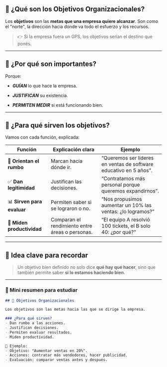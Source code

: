 ## 🎯 ¿Qué son los Objetivos Organizacionales?

Los **objetivos** son las **metas que una empresa quiere alcanzar**. Son como el "norte", la dirección hacia donde va todo el esfuerzo y los recursos.

> 👉 Si la empresa fuera un GPS, los objetivos serían el destino que ponés.

---

## 🧱 ¿Por qué son importantes?

Porque:

- ***GUÍAN*** lo que hace la empresa.
    
- ***JUSTIFICAN*** su existencia.
    
- ***PERMITEN MEDIR*** si está funcionando bien.
    

---

## 🧭 ¿Para qué sirven los objetivos?

Vamos con cada función, explicada:

|Función|Explicación clara|Ejemplo|
|---|---|---|
|📌 **Orientan el rumbo**|Marcan hacia dónde ir.|“Queremos ser líderes en ventas de software educativo en 5 años”.|
|✅ **Dan legitimidad**|Justifican las decisiones.|“Contratamos más personal porque queremos expandirnos”.|
|📊 **Sirven para evaluar**|Permiten saber si se lograron o no.|“Nos propusimos aumentar un 10% las ventas: ¿lo logramos?”|
|📏 **Miden productividad**|Comparan el rendimiento entre áreas o personas.|“El equipo A resolvió 100 tickets, el B solo 40: ¿por qué?”|

---

## 🧠 Idea clave para recordar

> Un objetivo bien definido no solo dice **qué hay que hacer**, sino que también permite saber **si lo estamos haciendo bien**.

---

### 📝 Mini resumen para estudiar

```markdown
## 🎯 Objetivos Organizacionales

Los objetivos son las metas hacia las que se dirige la empresa.

### ¿Para qué sirven?
- Dan rumbo a las acciones.
- Justifican decisiones.
- Permiten evaluar resultados.
- Miden productividad.

🎯 Ejemplo:
- Objetivo: "Aumentar ventas en 20%".
- Acciones: contratar más vendedores, hacer publicidad.
- Evaluación: comparar ventas antes y después.
```

